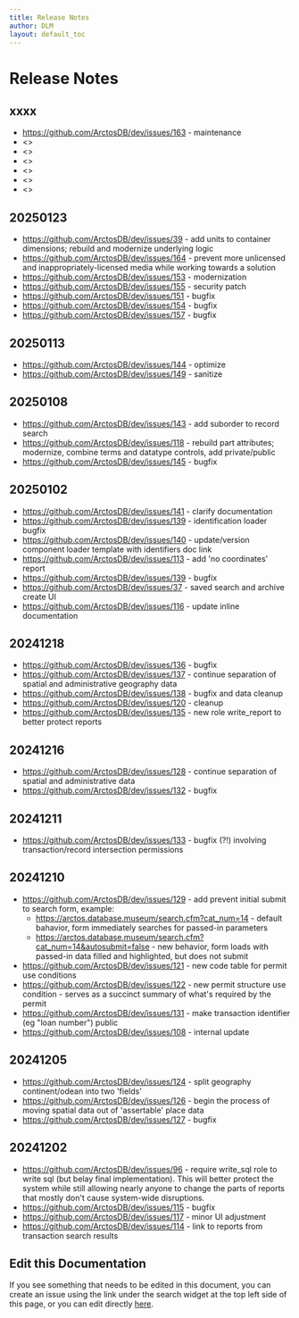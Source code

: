 ```yaml
---
title: Release Notes
author: DLM
layout: default_toc
---
```


# Release Notes

## xxxx


* <https://github.com/ArctosDB/dev/issues/163> - maintenance
* <>
* <>
* <>
* <>
* <>
* <>


## 20250123

* <https://github.com/ArctosDB/dev/issues/39> - add units to container dimensions; rebuild and modernize underlying logic
* <https://github.com/ArctosDB/dev/issues/164> - prevent more unlicensed and inappropriately-licensed media while working towards a solution
* <https://github.com/ArctosDB/dev/issues/153> - modernization
* <https://github.com/ArctosDB/dev/issues/155> - security patch
* <https://github.com/ArctosDB/dev/issues/151> - bugfix
* <https://github.com/ArctosDB/dev/issues/154> - bugfix
* <https://github.com/ArctosDB/dev/issues/157> - bugfix



## 20250113

* <https://github.com/ArctosDB/dev/issues/144> - optimize
* <https://github.com/ArctosDB/dev/issues/149> - sanitize

##  20250108

* <https://github.com/ArctosDB/dev/issues/143> - add suborder to record search
* <https://github.com/ArctosDB/dev/issues/118> - rebuild part attributes; modernize, combine terms and datatype controls, add private/public
* <https://github.com/ArctosDB/dev/issues/145> - bugfix



## 20250102

* <https://github.com/ArctosDB/dev/issues/141> - clarify documentation
* <https://github.com/ArctosDB/dev/issues/139> - identification loader bugfix
* <https://github.com/ArctosDB/dev/issues/140> - update/version component loader template with identifiers doc link
* <https://github.com/ArctosDB/dev/issues/113> - add 'no coordinates' report
* <https://github.com/ArctosDB/dev/issues/139> - bugfix
* <https://github.com/ArctosDB/dev/issues/37> - saved search and archive create UI
* <https://github.com/ArctosDB/dev/issues/116> - update inline documentation

## 20241218

* <https://github.com/ArctosDB/dev/issues/136> - bugfix
* <https://github.com/ArctosDB/dev/issues/137> - continue separation of spatial and administrative geography data
* <https://github.com/ArctosDB/dev/issues/138> - bugfix and data cleanup
* <https://github.com/ArctosDB/dev/issues/120> - cleanup
* <https://github.com/ArctosDB/dev/issues/135> - new role write_report to better protect reports

## 20241216

* <https://github.com/ArctosDB/dev/issues/128> - continue separation of spatial and administrative data
* <https://github.com/ArctosDB/dev/issues/132> - bugfix


## 20241211

* <https://github.com/ArctosDB/dev/issues/133> - bugfix (?!) involving transaction/record intersection permissions

## 20241210

* <https://github.com/ArctosDB/dev/issues/129> - add prevent initial submit to search form, example:
	* https://arctos.database.museum/search.cfm?cat_num=14 - default bahavior, form immediately searches for passed-in parameters
	* https://arctos.database.museum/search.cfm?cat_num=14&autosubmit=false - new behavior, form loads with passed-in data filled and highlighted, but does not submit
* <https://github.com/ArctosDB/dev/issues/121> - new code table for permit use conditions
* <https://github.com/ArctosDB/dev/issues/122> - new permit structure use condition - serves as a succinct summary of what's required by the permit
* <https://github.com/ArctosDB/dev/issues/131> - make transaction identifier (eg "loan number") public
* <https://github.com/ArctosDB/dev/issues/108> - internal update


## 20241205

* <https://github.com/ArctosDB/dev/issues/124> - split geography continent/odean into two 'fields'
* <https://github.com/ArctosDB/dev/issues/126> - begin the process of moving spatial data out of 'assertable' place data
* <https://github.com/ArctosDB/dev/issues/127> - bugfix

## 20241202

* <https://github.com/ArctosDB/dev/issues/96> - require write_sql role to write sql (but belay final implementation). This will better protect the system while still allowing nearly anyone to change the parts of reports that mostly don't cause system-wide disruptions.
* <https://github.com/ArctosDB/dev/issues/115> - bugfix
* <https://github.com/ArctosDB/dev/issues/117> - minor UI adjustment
* <https://github.com/ArctosDB/dev/issues/114> - link to reports from transaction search results
   
## Edit this Documentation

If you see something that needs to be edited in this document, you can create an issue using the link under the search widget at the top left side of this page, or you can edit directly <a href="https://github.com/ArctosDB/documentation-wiki/edit/gh-pages/_documentation/release.markdown" target="_blank">here</a>.


